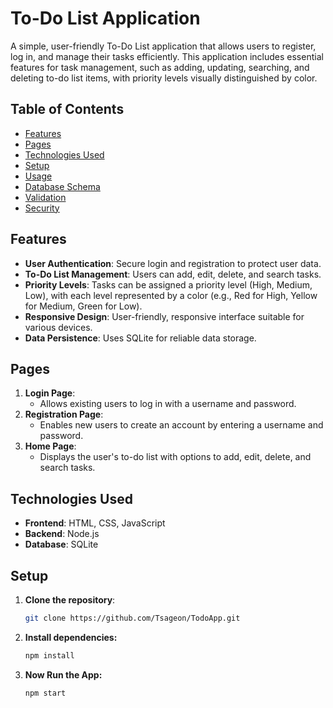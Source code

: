 # To-Do List Application
A simple, user-friendly To-Do List application that allows users to register, log in, and manage their tasks efficiently. This application includes essential features for task management, such as adding, updating, searching, and deleting to-do list items, with priority levels visually distinguished by color.

## Table of Contents
- [Features](#features)
- [Pages](#pages)
- [Technologies Used](#technologies-used)
- [Setup](#setup)
- [Usage](#usage)
- [Database Schema](#database-schema)
- [Validation](#validation)
- [Security](#security)

## Features
- **User Authentication**: Secure login and registration to protect user data.
- **To-Do List Management**: Users can add, edit, delete, and search tasks.
- **Priority Levels**: Tasks can be assigned a priority level (High, Medium, Low), with each level represented by a color (e.g., Red for High, Yellow for Medium, Green for Low).
- **Responsive Design**: User-friendly, responsive interface suitable for various devices.
- **Data Persistence**: Uses SQLite for reliable data storage.

## Pages
1. **Login Page**:
   - Allows existing users to log in with a username and password.
2. **Registration Page**:
   - Enables new users to create an account by entering a username and password.
3. **Home Page**:
   - Displays the user's to-do list with options to add, edit, delete, and search tasks.

## Technologies Used
- **Frontend**: HTML, CSS, JavaScript
- **Backend**: Node.js
- **Database**: SQLite

## Setup
1. **Clone the repository**:
   ```bash
   git clone https://github.com/Tsageon/TodoApp.git

2. **Install dependencies:**
   ```bash
   npm install

3. **Now Run the App:**
   ```bash
   npm start
